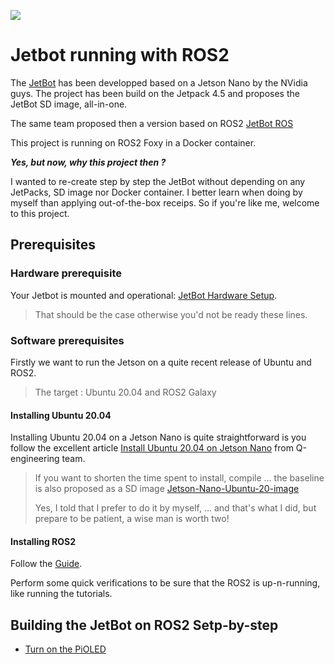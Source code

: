 ![](https://jetbot.org/master/images/jetbot_800x630.png)

# Jetbot running with ROS2

The [JetBot](https://jetbot.org/) has been developped based on a Jetson Nano by the NVidia guys. The project has been build on the Jetpack 4.5 and proposes the JetBot SD image, all-in-one.

The same team proposed then a version based on ROS2 [JetBot ROS](https://github.com/dusty-nv/jetbot_ros)

This project is running on ROS2 Foxy in a Docker container.

___Yes, but now, why this project then ?___

I wanted to re-create step by step the JetBot without depending on any JetPacks, SD image nor Docker container. 
I better learn when doing by myself than applying out-of-the-box receips.
So if you're like me, welcome to this project.


## Prerequisites

### Hardware prerequisite

Your Jetbot is mounted and operational: [JetBot Hardware Setup](https://jetbot.org/master/hardware_setup.html). 

> That should be the case otherwise you'd not be ready these lines.

### Software prerequisites
Firstly we want to run the Jetson on a quite recent release of Ubuntu and ROS2.

>The target : Ubuntu 20.04 and ROS2 Galaxy 

#### Installing Ubuntu 20.04

Installing Ubuntu 20.04 on a Jetson Nano is quite straightforward is you follow the excellent article [Install Ubuntu 20.04 on Jetson Nano](https://qengineering.eu/install-ubuntu-20.04-on-jetson-nano.html) from Q-engineering team.

> If you want to shorten the time spent to install, compile ... the baseline is also proposed as a SD image [Jetson-Nano-Ubuntu-20-image](https://github.com/Qengineering/Jetson-Nano-Ubuntu-20-image)
>
> Yes, I told that I prefer to do it by myself, ... and that's what I did, but prepare to be patient, a wise man is worth two!

#### Installing ROS2

Follow the [Guide](https://docs.ros.org/en/galactic/Installation/Ubuntu-Install-Binary.html).

Perform some quick verifications to be sure that the ROS2 is up-n-running, like running the tutorials.

## Building the JetBot on ROS2 Setp-by-step

* [Turn on the PiOLED](./doc/PiOLED.md)
